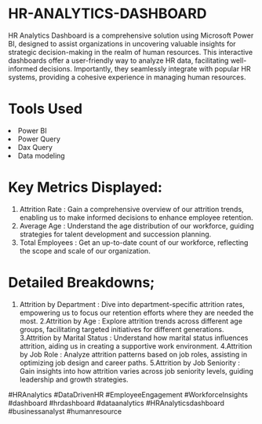 # HR-ANALYTICS-DASHBOARD
HR Analytics Dashboard is a comprehensive solution using Microsoft Power BI, designed to assist organizations in uncovering valuable insights for strategic decision-making in the realm of human resources.
This interactive dashboards offer a user-friendly way to analyze HR data, facilitating well-informed decisions. Importantly, they seamlessly integrate with popular HR systems, providing a cohesive experience in managing human resources.

# Tools Used
<li>Power BI</li>
<li>Power Query</li>
<li>Dax Query</li>
<li>Data modeling</li>

# Key Metrics Displayed:

1. Attrition Rate : Gain a comprehensive overview of our attrition trends, enabling us to make informed decisions to enhance employee retention.
2. Average Age : Understand the age distribution of our workforce, guiding strategies for talent development and succession planning.
3. Total Employees : Get an up-to-date count of our workforce, reflecting the scope and scale of our organization.

# Detailed Breakdowns;
1. Attrition by Department : Dive into department-specific attrition rates, empowering us to focus our retention efforts where they are needed the most.
2.Attrition by Age : Explore attrition trends across different age groups, facilitating targeted initiatives for different generations.
3.Attrition by Marital Status : Understand how marital status influences attrition, aiding us in creating a supportive work environment.
4.Attrition by Job Role : Analyze attrition patterns based on job roles, assisting in optimizing job design and career paths.
5.Attrition by Job Seniority : Gain insights into how attrition varies across job seniority levels, guiding leadership and growth strategies.

#HRAnalytics #DataDrivenHR #EmployeeEngagement #WorkforceInsights #dashboard #hrdashboard #dataanalytics #HRAnalyticsdashboard #businessanalyst #humanresource
